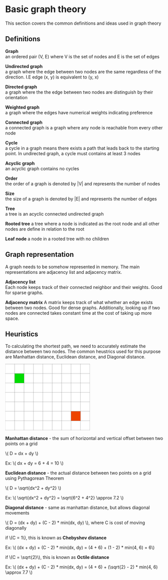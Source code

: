 # Basic graph theory

This section covers the common definitions and ideas used in graph theory

## Definitions

**Graph**  
an ordered pair (V, E) where V is the set of nodes and E is the set of edges

**Undirected graph**  
a graph where the edge between two nodes are the same regardless of the direction.  I.E edge (x, y) is equivalent to (y, x)

**Directed graph**  
a graph where the the edge between two nodes are distinguish by their orientation

**Weighted graph**  
a graph where the edges have numerical weights indicating preference

**Connected graph**  
a connected graph is a graph where any node is reachable from every other node

**Cycle**  
a cycle in a graph means there exists a path that leads back to the starting point.  In undirected graph, a cycle must contains at least 3 nodes

**Acyclic graph**  
an acyclic graph contains no cycles

**Order**  
the order of a graph is denoted by |V| and represents the number of nodes

**Size**  
the size of a graph is denoted by |E| and represents the number of edges

**Tree**  
a tree is an acyclic connected undirected graph

**Rooted tree**
a tree where a node is indicated as the root node and all other nodes are define in relation to the root

**Leaf node**
a node in a rooted tree with no children

## Graph representation
A graph needs to be somehow represented in memory.  The main representations are adjacency list and adjacency matrix.

**Adjacency list**  
Each node keeps track of their connected neighbor and their weights.  Good for sparse graphs.

**Adjacency matrix**
A matrix keeps track of what whether an edge exists between two nodes.  Good for dense graphs.  Additionally, looking up if two nodes are connected takes constant time at the cost of taking up more space.

## Heuristics
To calculating the shortest path, we need to accurately estimate the distance between two nodes.  The common heustrics used for this purpose are Manhattan distance, Euclidean distance, and Diagonal distance.


![](../img/graph.png "Sample graph")  

**Manhattan distance** - the sum of horizontal and vertical offset between two points on a grid

\\( D = dx + dy \\)

Ex: \\( dx + dy = 6 + 4 = 10 \\)

**Euclidean distance** - the actual distance between two points on a grid using Pythagorean Theorem

\\( D = \sqrt{dx^2 + dy^2} \\)

Ex: \\( \sqrt{dx^2 + dy^2} = \sqrt{6^2 + 4^2} \approx 7.2 \\)

**Diagonal distance** - same as manhattan distance, but allows diagonal movements

\\( D = (dx + dy) + (C - 2) * min(dx, dy) \\), where C is cost of moving diagonally

if \\(C = 1\\), this is known as **Chebyshev distance**

Ex: \\( (dx + dy) + (C - 2) * min(dx, dy) = (4 + 6) + (1 - 2) * min(4, 6) = 6\\)

if \\(C = \sqrt{2}\\), this is known as **Octile distance**

Ex: \\( (dx + dy) + (C - 2) * min(dx, dy) = (4 + 6) + (\sqrt{2} - 2) * min(4, 6) \approx 7.7 \\)
